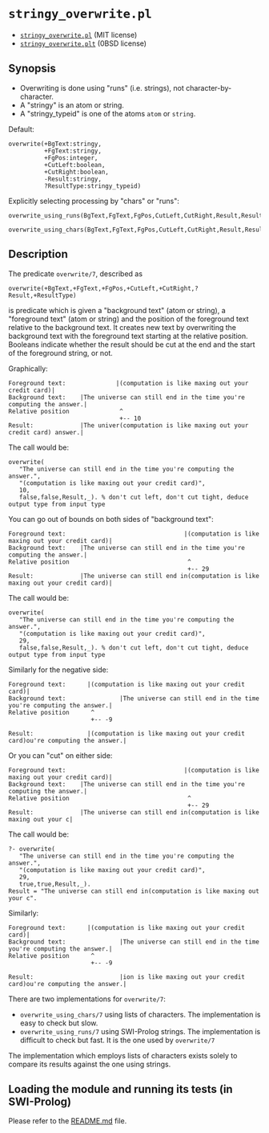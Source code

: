 # `stringy_overwrite.pl`

- [`stringy_overwrite.pl`](stringy_overwrite.pl) (MIT license) 
- [`stringy_overwrite.plt`](stringy_overwrite.plt) (0BSD license)

## Synopsis

- Overwriting is done using "runs" (i.e. strings), not character-by-character.
- A "stringy" is an atom or string.
- A "stringy_typeid" is one of the atoms `atom` or `string`.

Default:

```
overwrite(+BgText:stringy,
          +FgText:stringy,
          +FgPos:integer,
          +CutLeft:boolean,
          +CutRight:boolean,
          -Result:stringy,
          ?ResultType:stringy_typeid)
```

Explicitly selecting processing by "chars" or "runs":

```
overwrite_using_runs(BgText,FgText,FgPos,CutLeft,CutRight,Result,ResultType)  
```

```
overwrite_using_chars(BgText,FgText,FgPos,CutLeft,CutRight,Result,ResultType)
```

## Description

The predicate `overwrite/7`, described as 

```
overwrite(+BgText,+FgText,+FgPos,+CutLeft,+CutRight,?Result,+ResultType)
```

is predicate which is given a "background text" (atom or string), a "foreground text" (atom or string)
and the position of the foreground text relative to the background text. It creates
new text by overwriting the background text with the foreground text starting at the
relative position. Booleans indicate whether the result should be cut at the end and the start of
the foreground string, or not.

Graphically:

```
Foreground text:              |(computation is like maxing out your credit card)|
Background text:    |The universe can still end in the time you're computing the answer.|
Relative position              ^
                               +-- 10
Result:             |The univer(computation is like maxing out your credit card) answer.|
```

The call would be:

```
overwrite(
   "The universe can still end in the time you're computing the answer.",
   "(computation is like maxing out your credit card)",
   10,
   false,false,Result,_). % don't cut left, don't cut tight, deduce output type from input type
```

You can go out of bounds on both sides of "background text":

```
Foreground text:                                 |(computation is like maxing out your credit card)|
Background text:    |The universe can still end in the time you're computing the answer.|
Relative position                                 ^
                                                  +-- 29
Result:             |The universe can still end in(computation is like maxing out your credit card)|
```

The call would be:

```
overwrite(
   "The universe can still end in the time you're computing the answer.",
   "(computation is like maxing out your credit card)",
   29,
   false,false,Result,_). % don't cut left, don't cut tight, deduce output type from input type
```

Similarly for the negative side:

```
Foreground text:      |(computation is like maxing out your credit card)|
Background text:               |The universe can still end in the time you're computing the answer.|
Relative position      ^
                       +-- -9

Result:               |(computation is like maxing out your credit card)ou're computing the answer.|
```

Or you can "cut" on either side:

```
Foreground text:                                 |(computation is like maxing out your credit card)|
Background text:    |The universe can still end in the time you're computing the answer.|
Relative position                                 ^
                                                  +-- 29
Result:             |The universe can still end in(computation is like maxing out your c|
```

The call would be:

```
?- overwrite(
   "The universe can still end in the time you're computing the answer.",
   "(computation is like maxing out your credit card)",
   29,
   true,true,Result,_).
Result = "The universe can still end in(computation is like maxing out your c".
```

Similarly:

```
Foreground text:      |(computation is like maxing out your credit card)|
Background text:               |The universe can still end in the time you're computing the answer.|
Relative position      ^
                       +-- -9

Result:                        |ion is like maxing out your credit card)ou're computing the answer.|
```

There are two implementations for `overwrite/7`:

- `overwrite_using_chars/7` using lists of characters. The implementation is easy to check but slow.
- `overwrite_using_runs/7` using SWI-Prolog strings. The implementation is difficult to check but fast. It is the one used by `overwrite/7`

The implementation which employs lists of characters exists solely to compare its results
against the one using strings.

## Loading the module and running its tests (in SWI-Prolog)

Please refer to the [README.md](README.md) file.

